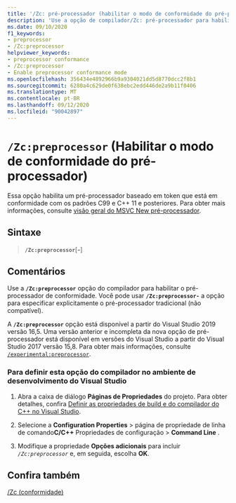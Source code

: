 ```yaml
---
title: '/Zc: pré-processador (habilitar o modo de conformidade do pré-processador)'
description: 'Use a opção de compilador/Zc: pré-processador para habilitar o suporte do compilador para um pré-processador de conformidade padrão.'
ms.date: 09/10/2020
f1_keywords:
- preprocessor
- /Zc:preprocessor
helpviewer_keywords:
- preprocessor conformance
- /Zc:preprocessor
- Enable preprocessor conformance mode
ms.openlocfilehash: 356434e4892966b9a9304021dd5d8770dcc2f8b1
ms.sourcegitcommit: 6280a4c629de0f638ebc2edd446de2a9b11f0406
ms.translationtype: MT
ms.contentlocale: pt-BR
ms.lasthandoff: 09/12/2020
ms.locfileid: "90042897"
---
```

# <a name="zcpreprocessor-enable-preprocessor-conformance-mode"></a>`/Zc:preprocessor` (Habilitar o modo de conformidade do pré-processador)

Essa opção habilita um pré-processador baseado em token que está em conformidade com os padrões C99 e C++ 11 e posteriores. Para obter mais informações, consulte [visão geral do MSVC New pré-processador](../../preprocessor/preprocessor-experimental-overview.md).

## <a name="syntax"></a>Sintaxe

> **`/Zc:preprocessor`**[**-**]

## <a name="remarks"></a>Comentários

Use a **`/Zc:preprocessor`** opção do compilador para habilitar o pré-processador de conformidade. Você pode usar **`/Zc:preprocessor-`** a opção para especificar explicitamente o pré-processador tradicional (não compatível).

A **`/Zc:preprocessor`** opção está disponível a partir do Visual Studio 2019 versão 16,5. Uma versão anterior e incompleta da nova opção de pré-processador está disponível em versões do Visual Studio a partir do Visual Studio 2017 versão 15,8. Para obter mais informações, consulte [`/experimental:preprocessor`](experimental-preprocessor.md).

### <a name="to-set-this-compiler-option-in-the-visual-studio-development-environment"></a>Para definir esta opção do compilador no ambiente de desenvolvimento do Visual Studio

1. Abra a caixa de diálogo **Páginas de Propriedades** do projeto. Para obter detalhes, confira [Definir as propriedades de build e do compilador do C++ no Visual Studio](../working-with-project-properties.md).

1. Selecione a **Configuration Properties**  >  página de propriedade de linha de comando**C/C++** Propriedades de configuração  >  **Command Line** .

1. Modifique a propriedade **Opções adicionais** para incluir *`/Zc:preprocessor`* e, em seguida, escolha **OK**.

## <a name="see-also"></a>Confira também

[/Zc (conformidade)](zc-conformance.md)
